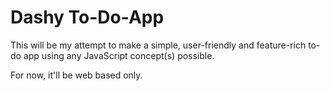 # Dashy To-Do-App

This will be my attempt to make a simple, user-friendly and feature-rich to-do app using any JavaScript concept(s) possible.

For now, it'll be web based only.
